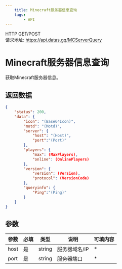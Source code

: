 ```yaml
---
    title: Minecraft服务器信息查询
    tags:
        - API
---
```

<span class="http">HTTP GET/POST</span>  
请求地址: https://api.datas.gq/MCServerQuery

# Minecraft服务器信息查询
获取Minecraft服务器信息。

## 返回数据
```json
{
    "status": 200,
    "data": {
        "icon": "(Base64Icon)",
        "motd": "(Motd)",
        "server": {
            "host": "(Host)",
            "port":"(Port)"
        },
        "players": {
            "max": (MaxPlayers),
            "online": (OnlinePlayers)
        },
        "version": {
            "version": (Version),
            "protocol": (VersionCode)
        },
        "queryinfo": {
            "Ping":"(Ping)"
        }
    }
}
```

## 参数
| 参数 | 必填 | 类型 | 说明 | 可填内容 |
| --- | --- | --- | --- | --- |
| host | 是 | string | 服务器域名/IP | * |
| port | 是 | string | 服务器端口 | * |

<script async src="https://pagead2.googlesyndication.com/pagead/js/adsbygoogle.js?client=ca-pub-3270219743311431" crossorigin="anonymous"></script>
